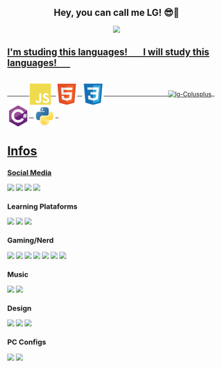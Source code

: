 <div align="center">
<h2>
Hey, you can call me LG! 😎🌹
</h2>
</div>

<div align="center" style="display: inline_block">
  <a href="https://github.com/lgskrt" target="_blank">
  <img height="180em" src="https://github-readme-stats.vercel.app/api?username=lgskrt&show_icons=true&theme=calm&include_all_commits=true&count_private=true"/>
</div>

## I'm studing this languages! &ensp; &ensp; I will study this languages! &ensp; &ensp;
   <div style="display: inline_block"><br>
    &emsp; &ensp; &ensp; &ensp;
      <img align="center" alt="lg-Js" height="50" width="50" src="https://raw.githubusercontent.com/devicons/devicon/master/icons/javascript/javascript-plain.svg">&ensp;
      <img align="center" alt="lg-HTML" height="50" width="50" src="https://raw.githubusercontent.com/devicons/devicon/master/icons/html5/html5-original.svg">&ensp;
      <img align="center" alt="lg-CSS" height="50" width="50" src="https://raw.githubusercontent.com/devicons/devicon/master/icons/css3/css3-original.svg">&ensp;
    &emsp; &emsp; &ensp; &ensp; &emsp; &emsp; &ensp; &ensp; &ensp; &ensp; 
      <img align="center" alt="lg-Cplusplus" height="50" width="50"src="https://cdn.jsdelivr.net/gh/devicons/devicon/icons/cplusplus/cplusplus-original.svg" />&ensp;
      <img align="center" alt="lg-Csharp" height="50" width="50" src="https://raw.githubusercontent.com/devicons/devicon/master/icons/csharp/csharp-original.svg">&ensp;
      <img align="center" alt="lg-Python" height="50" width="50" src="https://raw.githubusercontent.com/devicons/devicon/master/icons/python/python-original.svg">&ensp;

<h1>Infos</h1>

<h3> Social Media </h3>
<p> <div>
  <a href="https://www.instagram.com/luizweinhardt/" target="_blank"><img src="https://img.shields.io/badge/Instagram-E4405F?style=for-the-badge&logo=instagram&logoColor=white" target="_blank"></a>
        <a href="https://www.linkedin.com/in/luiz-weinhardt-79771a202/" target="_blank"><img src="https://img.shields.io/badge/LinkedIn-0077B5?style=for-the-badge&logo=linkedin&logoColor=white" target="_blank"></a>
        <a href="https://www.linkedin.com/in/luiz-weinhardt-79771a202/" target="_blank"><img src="https://img.shields.io/badge/Twitch-9146FF?style=for-the-badge&logo=twitch&logoColor=white" target="_blank"></a>
        <a href="https://twitter.com/lgskrt" target="_blank"><img src="https://img.shields.io/badge/Twitter-1DA1F2?style=for-the-badge&logo=twitter&logoColor=white" target="_blank"></a>
</div> </p>

<h3> Learning Plataforms </h3>
    <p> <div>
      <a href="https://www.freecodecamp.org/learn/" target="_blank"><img src="https://img.shields.io/badge/freecodecamp-27273D?style=for-the-badge&logo=freecodecamp&logoColor=white" target="_blank"></a>
      <a href="https://www.udemy.com" target="_blank"><img src="https://img.shields.io/badge/Udemy-EC5252?style=for-the-badge&logo=Udemy&logoColor=white" target="_blank"></a>
      <a href="https://www.youtube.com" target="_blank"><img src="https://img.shields.io/badge/YouTube-FF0000?style=for-the-badge&logo=youtube&logoColor=white" target="_blank"></a>
    </div> </p>

<h3> Gaming/Nerd </h3>
    <p> <div>
        <a href="https://beta.crunchyroll.com/pt-br" target="_blank"><img src="https://img.shields.io/badge/Crunchyroll-F47521?style=for-the-badge&logo=crunchyroll&logoColor=white" target="_blank"></a>
        <a href="#" target="_blank"><img src="https://img.shields.io/badge/Discord-7289DA?style=for-the-badge&logo=discord&logoColor=white" target="_blank"></a>
        <a href="https://www.epicgames.com" target="_blank"><img src="https://img.shields.io/badge/Epic%20Games-313131?style=for-the-badge&logo=Epic%20Games&logoColor=white" target="_blank"></a>
        <a href="https://myanimelist.net/animelist/lgskrt?status=2" target="_blank"><img src="https://img.shields.io/badge/Myanimelist-2E51A2?style=for-the-badge&logo=myanimelist&logoColor=white" target="_blank"></a>
        <a href="https://www.origin.com" target="_blank"><img src="https://img.shields.io/badge/Origin-148EFF?style=for-the-badge&logo=origin&logoColor=white" target="_blank"></a>
        <a href="https://www.leagueoflegends.com/pt-br/" target="_blank"><img src="https://img.shields.io/badge/Riot_Games-D32936?style=for-the-badge&logo=riot-games&logoColor=white" target="_blank"></a>
        <a href="https://steamcommunity.com/id/lgskrt_/" target="_blank"><img src="https://img.shields.io/badge/Steam-000000?style=for-the-badge&logo=steam&logoColor=white" target="_blank"></a>
    </div> </p>

<h3> Music </h3>
    <p> <div>
        <a href="https://www.last.fm/user/lgskrt" target="_blank"><img src="https://img.shields.io/badge/last.fm-D51007?style=for-the-badge&logo=last.fm&logoColor=white" target="_blank"></a>
        <a href="https://open.spotify.com/user/luizgmw2?si=65b8699f392c4b36" target="_blank"><img src="https://img.shields.io/badge/Spotify-1ED760?&style=for-the-badge&logo=spotify&logoColor=white" target="_blank"></a>
    </div> </p>

<h3> Design </h3>
    <p> <div>
        <a href="#" target="_blank"><img src="https://img.shields.io/badge/Adobe%20Illustrator-FF9A00?style=for-the-badge&logo=adobe%20illustrator&logoColor=white" target="_blank"></a>
        <a href="#" target="_blank"><img src="https://img.shields.io/badge/Adobe%20Photoshop-31A8FF?style=for-the-badge&logo=Adobe%20Photoshop&logoColor=black" target="_blank"></a>
        <a href="#" target="_blank"><img src="https://img.shields.io/badge/blender-%23F5792A.svg?style=for-the-badge&logo=blender&logoColor=white" target="_blank"></a>
    </div> </p>
    
<h3> PC Configs </h3>
    <p> <div>
        <a href="#" target="_blank"><img src="https://img.shields.io/badge/NVIDIA-GTX1650_TI-76B900?style=for-the-badge&logo=nvidia&logoColor=white" target="_blank"></a>
        <a href="#" target="_blank"><img src="https://img.shields.io/badge/AMD-Ryzen_5_2400G-ED1C24?style=for-the-badge&logo=amd&logoColor=white" target="_blank"></a>
    </div> </p>
